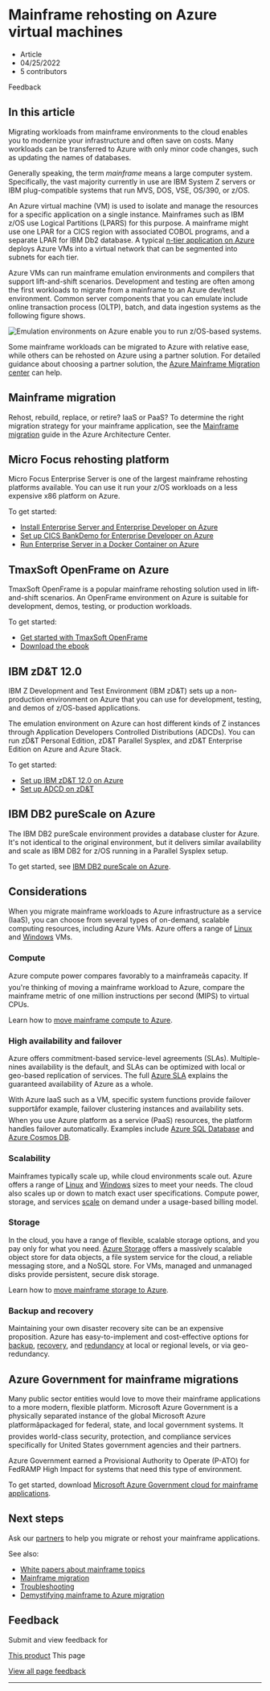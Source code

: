 # Mainframe rehosting on Azure virtual machines

* Article
* 04/25/2022
* 5 contributors

Feedback

## In this article

Migrating workloads from mainframe environments to the cloud enables you to modernize your infrastructure and often save on costs. Many workloads can be transferred to Azure with only minor code changes, such as updating the names of databases.

Generally speaking, the term *mainframe* means a large computer system. Specifically, the vast majority currently in use are IBM System Z servers or IBM plug-compatible systems that run MVS, DOS, VSE, OS/390, or z/OS.

An Azure virtual machine (VM) is used to isolate and manage the resources for a specific application on a single instance. Mainframes such as IBM z/OS use Logical Partitions (LPARS) for this purpose. A mainframe might use one LPAR for a CICS region with associated COBOL programs, and a separate LPAR for IBM Db2 database. A typical [n-tier application on Azure](/en-us/azure/architecture/reference-architectures/n-tier/n-tier-sql-server) deploys Azure VMs into a virtual network that can be segmented into subnets for each tier.

Azure VMs can run mainframe emulation environments and compilers that support lift-and-shift scenarios. Development and testing are often among the first workloads to migrate from a mainframe to an Azure dev/test environment. Common server components that you can emulate include online transaction process (OLTP), batch, and data ingestion systems as the following figure shows.

![Emulation environments on Azure enable you to run z/OS-based systems.](media/01-overview.png)

Some mainframe workloads can be migrated to Azure with relative ease, while others can be rehosted on Azure using a partner solution. For detailed guidance about choosing a partner solution, the [Azure Mainframe Migration center](https://azure.microsoft.com/migration/mainframe/) can help.

## Mainframe migration

Rehost, rebuild, replace, or retire? IaaS or PaaS? To determine the right migration strategy for your mainframe application, see the [Mainframe migration](/en-us/azure/architecture/cloud-adoption/infrastructure/mainframe-migration/overview) guide in the Azure Architecture Center.

## Micro Focus rehosting platform

Micro Focus Enterprise Server is one of the largest mainframe rehosting platforms available. You can use it run your z/OS workloads on a less expensive x86 platform on Azure.

To get started:

* [Install Enterprise Server and Enterprise Developer on Azure](microfocus/set-up-micro-focus-azure)
* [Set up CICS BankDemo for Enterprise Developer on Azure](microfocus/demo)
* [Run Enterprise Server in a Docker Container on Azure](microfocus/run-enterprise-server-container)

## TmaxSoft OpenFrame on Azure

TmaxSoft OpenFrame is a popular mainframe rehosting solution used in lift-and-shift scenarios. An OpenFrame environment on Azure is suitable for development, demos, testing, or production workloads.

To get started:

* [Get started with TmaxSoft OpenFrame](tmaxsoft/get-started)
* [Download the ebook](https://azure.microsoft.com/resources/install-tmaxsoft-openframe-on-azure/)

## IBM zD&T 12.0

IBM Z Development and Test Environment (IBM zD&T) sets up a non-production environment on Azure that you can use for development, testing, and demos of z/OS-based applications.

The emulation environment on Azure can host different kinds of Z instances through Application Developers Controlled Distributions (ADCDs). You can run zD&T Personal Edition, zD&T Parallel Sysplex, and zD&T Enterprise Edition on Azure and Azure Stack.

To get started:

* [Set up IBM zD&T 12.0 on Azure](ibm/install-ibm-z-environment)
* [Set up ADCD on zD&T](ibm/demo)

## IBM DB2 pureScale on Azure

The IBM DB2 pureScale environment provides a database cluster for Azure. It's not identical to the original environment, but it delivers similar availability and scale as IBM DB2 for z/OS running in a Parallel Sysplex setup.

To get started, see [IBM DB2 pureScale on Azure](ibm/ibm-db2-purescale-azure).

## Considerations

When you migrate mainframe workloads to Azure infrastructure as a service (IaaS), you can choose from several types of on-demand, scalable computing resources, including Azure VMs. Azure offers a range of [Linux](../../linux/overview) and [Windows](../../windows/overview) VMs.

### Compute

Azure compute power compares favorably to a mainframeâs capacity. If you're thinking of moving a mainframe workload to Azure, compare the mainframe metric of one million instructions per second (MIPS) to virtual CPUs.

Learn how to [move mainframe compute to Azure](concepts/mainframe-compute-azure).

### High availability and failover

Azure offers commitment-based service-level agreements (SLAs). Multiple-nines availability is the default, and SLAs can be optimized with local or geo-based replication of services. The full [Azure SLA](https://azure.microsoft.com/support/legal/sla/virtual-machines/) explains the guaranteed availability of Azure as a whole.

With Azure IaaS such as a VM, specific system functions provide failover supportâfor example, failover clustering instances and availability sets. When you use Azure platform as a service (PaaS) resources, the platform handles failover automatically. Examples include [Azure SQL Database](/en-us/azure/azure-sql/database/sql-database-paas-overview) and [Azure Cosmos DB](../../../cosmos-db/introduction).

### Scalability

Mainframes typically scale up, while cloud environments scale out. Azure offers a range of [Linux](../../sizes) and [Windows](../../sizes) sizes to meet your needs. The cloud also scales up or down to match exact user specifications. Compute power, storage, and services
[scale](/en-us/azure/architecture/best-practices/auto-scaling) on demand under a usage-based billing model.

### Storage

In the cloud, you have a range of flexible, scalable storage options, and you pay only for what you need. [Azure Storage](../../../storage/common/storage-introduction) offers a massively scalable object store for data objects, a file system service for the cloud, a reliable messaging store, and a NoSQL store. For VMs, managed and unmanaged disks provide persistent, secure disk storage.

Learn how to [move mainframe storage to Azure](concepts/mainframe-storage-azure).

### Backup and recovery

Maintaining your own disaster recovery site can be an expensive proposition. Azure has easy-to-implement and cost-effective options for
[backup](../../../backup/backup-overview), [recovery](../../../site-recovery/site-recovery-overview), and [redundancy](../../../storage/common/storage-redundancy)
at local or regional levels, or via geo-redundancy.

## Azure Government for mainframe migrations

Many public sector entities would love to move their mainframe applications to a more modern, flexible platform. Microsoft Azure Government is a physically separated instance of the global Microsoft Azure platformâpackaged for federal, state, and local government systems. It provides world-class security, protection, and compliance services specifically for United States government agencies and their partners.

Azure Government earned a Provisional Authority to Operate (P-ATO) for FedRAMP High Impact for systems that need this type of environment.

To get started, download [Microsoft Azure Government cloud for mainframe applications](https://azure.microsoft.com/resources/microsoft-azure-government-cloud-for-mainframe-applications/en-us/).

## Next steps

Ask our [partners](partner-workloads) to help you migrate or rehost your mainframe applications.

See also:

* [White papers about mainframe topics](mainframe-white-papers)
* [Mainframe migration](/en-us/azure/architecture/cloud-adoption/infrastructure/mainframe-migration/overview)
* [Troubleshooting](/en-us/troubleshoot/azure/virtual-machines/welcome-virtual-machines)
* [Demystifying mainframe to Azure migration](https://azure.microsoft.com/resources/demystifying-mainframe-to-azure-migration/)

## Feedback

Submit and view feedback for

[This product](https://feedback.azure.com/d365community/forum/ec2f1827-be25-ec11-b6e6-000d3a4f0f1c)
This page

[View all page feedback](https://github.com/MicrosoftDocs/azure-docs/issues)

---
